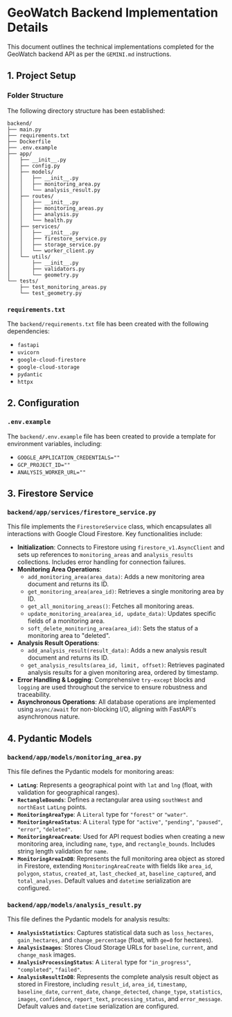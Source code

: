 # GeoWatch Backend Implementation Details

This document outlines the technical implementations completed for the GeoWatch backend API as per the `GEMINI.md` instructions.

## 1. Project Setup

### Folder Structure
The following directory structure has been established:
```
backend/
├── main.py
├── requirements.txt
├── Dockerfile
├── .env.example
├── app/
│   ├── __init__.py
│   ├── config.py
│   ├── models/
│   │   ├── __init__.py
│   │   ├── monitoring_area.py
│   │   └── analysis_result.py
│   ├── routes/
│   │   ├── __init__.py
│   │   ├── monitoring_areas.py
│   │   ├── analysis.py
│   │   └── health.py
│   ├── services/
│   │   ├── __init__.py
│   │   ├── firestore_service.py
│   │   ├── storage_service.py
│   │   └── worker_client.py
│   └── utils/
│       ├── __init__.py
│       ├── validators.py
│       └── geometry.py
└── tests/
    ├── test_monitoring_areas.py
    └── test_geometry.py
```

### `requirements.txt`
The `backend/requirements.txt` file has been created with the following dependencies:
- `fastapi`
- `uvicorn`
- `google-cloud-firestore`
- `google-cloud-storage`
- `pydantic`
- `httpx`

## 2. Configuration

### `.env.example`
The `backend/.env.example` file has been created to provide a template for environment variables, including:
- `GOOGLE_APPLICATION_CREDENTIALS=""`
- `GCP_PROJECT_ID=""`
- `ANALYSIS_WORKER_URL=""`

## 3. Firestore Service

### `backend/app/services/firestore_service.py`
This file implements the `FirestoreService` class, which encapsulates all interactions with Google Cloud Firestore. Key functionalities include:
-   **Initialization**: Connects to Firestore using `firestore_v1.AsyncClient` and sets up references to `monitoring_areas` and `analysis_results` collections. Includes error handling for connection failures.
-   **Monitoring Area Operations**:
    -   `add_monitoring_area(area_data)`: Adds a new monitoring area document and returns its ID.
    -   `get_monitoring_area(area_id)`: Retrieves a single monitoring area by ID.
    -   `get_all_monitoring_areas()`: Fetches all monitoring areas.
    -   `update_monitoring_area(area_id, update_data)`: Updates specific fields of a monitoring area.
    -   `soft_delete_monitoring_area(area_id)`: Sets the status of a monitoring area to "deleted".
-   **Analysis Result Operations**:
    -   `add_analysis_result(result_data)`: Adds a new analysis result document and returns its ID.
    -   `get_analysis_results(area_id, limit, offset)`: Retrieves paginated analysis results for a given monitoring area, ordered by timestamp.
-   **Error Handling & Logging**: Comprehensive `try-except` blocks and `logging` are used throughout the service to ensure robustness and traceability.
-   **Asynchronous Operations**: All database operations are implemented using `async/await` for non-blocking I/O, aligning with FastAPI's asynchronous nature.

## 4. Pydantic Models

### `backend/app/models/monitoring_area.py`
This file defines the Pydantic models for monitoring areas:
-   **`LatLng`**: Represents a geographical point with `lat` and `lng` (float, with validation for geographical ranges).
-   **`RectangleBounds`**: Defines a rectangular area using `southWest` and `northEast` `LatLng` points.
-   **`MonitoringAreaType`**: A `Literal` type for `"forest"` or `"water"`.
-   **`MonitoringAreaStatus`**: A `Literal` type for `"active"`, `"pending"`, `"paused"`, `"error"`, `"deleted"`.
-   **`MonitoringAreaCreate`**: Used for API request bodies when creating a new monitoring area, including `name`, `type`, and `rectangle_bounds`. Includes string length validation for `name`.
-   **`MonitoringAreaInDB`**: Represents the full monitoring area object as stored in Firestore, extending `MonitoringAreaCreate` with fields like `area_id`, `polygon`, `status`, `created_at`, `last_checked_at`, `baseline_captured`, and `total_analyses`. Default values and `datetime` serialization are configured.

### `backend/app/models/analysis_result.py`
This file defines the Pydantic models for analysis results:
-   **`AnalysisStatistics`**: Captures statistical data such as `loss_hectares`, `gain_hectares`, and `change_percentage` (float, with `ge=0` for hectares).
-   **`AnalysisImages`**: Stores Cloud Storage URLs for `baseline`, `current`, and `change_mask` images.
-   **`AnalysisProcessingStatus`**: A `Literal` type for `"in_progress"`, `"completed"`, `"failed"`.
-   **`AnalysisResultInDB`**: Represents the complete analysis result object as stored in Firestore, including `result_id`, `area_id`, `timestamp`, `baseline_date`, `current_date`, `change_detected`, `change_type`, `statistics`, `images`, `confidence`, `report_text`, `processing_status`, and `error_message`. Default values and `datetime` serialization are configured.
